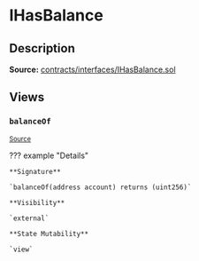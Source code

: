# IHasBalance

## Description

**Source:** [contracts/interfaces/IHasBalance.sol](https://github.com/Synthetixio/synthetix/tree/v2.35.6/contracts/interfaces/IHasBalance.sol)

## Views

### `balanceOf`

<sub>[Source](https://github.com/Synthetixio/synthetix/tree/v2.35.6/contracts/interfaces/IHasBalance.sol#L7)</sub>

??? example "Details"

    **Signature**

    `balanceOf(address account) returns (uint256)`

    **Visibility**

    `external`

    **State Mutability**

    `view`
